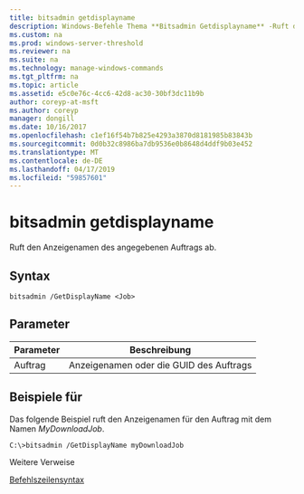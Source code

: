 ```yaml
---
title: bitsadmin getdisplayname
description: Windows-Befehle Thema **Bitsadmin Getdisplayname** -Ruft den Anzeigenamen des angegebenen Auftrags.
ms.custom: na
ms.prod: windows-server-threshold
ms.reviewer: na
ms.suite: na
ms.technology: manage-windows-commands
ms.tgt_pltfrm: na
ms.topic: article
ms.assetid: e5c0e76c-4cc6-42d8-ac30-30bf3dc11b9b
author: coreyp-at-msft
ms.author: coreyp
manager: dongill
ms.date: 10/16/2017
ms.openlocfilehash: c1ef16f54b7b825e4293a3870d8181985b83843b
ms.sourcegitcommit: 0d0b32c8986ba7db9536e0b8648d4ddf9b03e452
ms.translationtype: MT
ms.contentlocale: de-DE
ms.lasthandoff: 04/17/2019
ms.locfileid: "59857601"
---
```

# <a name="bitsadmin-getdisplayname"></a>bitsadmin getdisplayname



Ruft den Anzeigenamen des angegebenen Auftrags ab.

## <a name="syntax"></a>Syntax

```
bitsadmin /GetDisplayName <Job>
```

## <a name="parameters"></a>Parameter

|Parameter|Beschreibung|
|---------|-----------|
|Auftrag|Anzeigenamen oder die GUID des Auftrags|

## <a name="BKMK_examples"></a>Beispiele für

Das folgende Beispiel ruft den Anzeigenamen für den Auftrag mit dem Namen *MyDownloadJob*.
```
C:\>bitsadmin /GetDisplayName myDownloadJob
```
Weitere Verweise

[Befehlszeilensyntax](command-line-syntax-key.md)